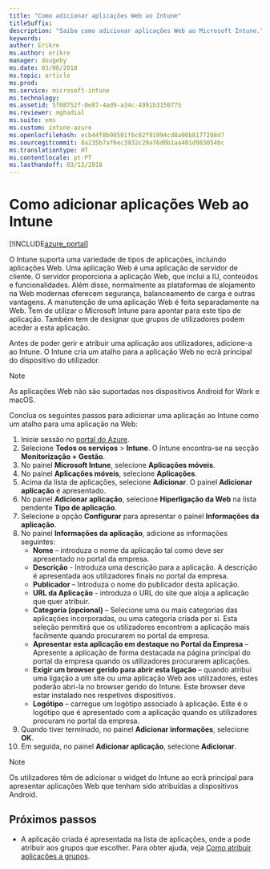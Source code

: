 ```yaml
---
title: "Como adicionar aplicações Web ao Intune"
titleSuffix: 
description: "Saiba como adicionar aplicações Web ao Microsoft Intune."
keywords: 
author: Erikre
ms.author: erikre
manager: dougeby
ms.date: 03/08/2018
ms.topic: article
ms.prod: 
ms.service: microsoft-intune
ms.technology: 
ms.assetid: 5f08752f-0e87-4ad9-a34c-4991b3150775
ms.reviewer: mghadial
ms.suite: ems
ms.custom: intune-azure
ms.openlocfilehash: ecb44f8b98501f6c82f91994cd8a06b8177208d7
ms.sourcegitcommit: 8a235b7af6ec3932c29a76d0b1aa481d983054bc
ms.translationtype: HT
ms.contentlocale: pt-PT
ms.lasthandoff: 03/12/2018
---
```

# <a name="how-to-add-web-apps-to-microsoft-intune"></a>Como adicionar aplicações Web ao Intune

[!INCLUDE[azure_portal](./includes/azure_portal.md)]

O Intune suporta uma variedade de tipos de aplicações, incluindo aplicações Web. Uma aplicação Web é uma aplicação de servidor de cliente. O servidor proporciona a aplicação Web, que inclui a IU, conteúdos e funcionalidades. Além disso, normalmente as plataformas de alojamento na Web modernas oferecem segurança, balanceamento de carga e outras vantagens. A manutenção de uma aplicação Web é feita separadamente na Web. Tem de utilizar o Microsoft Intune para apontar para este tipo de aplicação. Também tem de designar que grupos de utilizadores podem aceder a esta aplicação. 

Antes de poder gerir e atribuir uma aplicação aos utilizadores, adicione-a ao Intune. O Intune cria um atalho para a aplicação Web no ecrã principal do dispositivo do utilizador.

> [!Note]
> As aplicações Web não são suportadas nos dispositivos Android for Work e macOS.

Conclua os seguintes passos para adicionar uma aplicação ao Intune como um atalho para uma aplicação na Web:

1. Inicie sessão no [portal do Azure](https://portal.azure.com).
2. Selecione **Todos os serviços** > **Intune**. O Intune encontra-se na secção **Monitorização + Gestão**.
3. No painel **Microsoft Intune**, selecione **Aplicações móveis**.
4. No painel **Aplicações móveis**, selecione **Aplicações**.
5. Acima da lista de aplicações, selecione **Adicionar**. O painel **Adicionar aplicação** é apresentado.
6. No painel **Adicionar aplicação**, selecione **Hiperligação da Web** na lista pendente **Tipo de aplicação**.
7. Selecione a opção **Configurar** para apresentar o painel **Informações da aplicação**.
8. No painel **Informações da aplicação**, adicione as informações seguintes:
    - **Nome** – introduza o nome da aplicação tal como deve ser apresentado no portal da empresa.
    - **Descrição** - Introduza uma descrição para a aplicação. A descrição é apresentada aos utilizadores finais no portal da empresa.
    - **Publicador** – Introduza o nome do publicador desta aplicação.
    - **URL da Aplicação** - introduza o URL do site que aloja a aplicação que quer atribuir.
    - **Categoria (opcional)** – Selecione uma ou mais categorias das aplicações incorporadas, ou uma categoria criada por si. Esta seleção permitirá que os utilizadores encontrem a aplicação mais facilmente quando procurarem no portal da empresa.
    - **Apresentar esta aplicação em destaque no Portal da Empresa** – Apresente a aplicação de forma destacada na página principal do portal da empresa quando os utilizadores procurarem aplicações.
    - **Exigir um browser gerido para abrir esta ligação** – quando atribui uma ligação a um site ou uma aplicação Web aos utilizadores, estes poderão abri-la no browser gerido do Intune. Este browser deve estar instalado nos respetivos dispositivos.
    - **Logótipo** – carregue um logótipo associado à aplicação. Este é o logótipo que é apresentado com a aplicação quando os utilizadores procuram no portal da empresa.
9. Quando tiver terminado, no painel **Adicionar informações**, selecione **OK**.
10. Em seguida, no painel **Adicionar aplicação**, selecione **Adicionar**.

> [!Note]
> Os utilizadores têm de adicionar o widget do Intune ao ecrã principal para apresentar aplicações Web que tenham sido atribuídas a dispositivos Android.

## <a name="next-steps"></a>Próximos passos

- A aplicação criada é apresentada na lista de aplicações, onde a pode atribuir aos grupos que escolher. Para obter ajuda, veja [Como atribuir aplicações a grupos](apps-deploy.md).